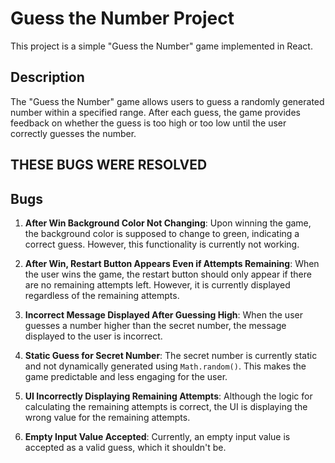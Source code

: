 # Guess the Number Project

This project is a simple "Guess the Number" game implemented in React.

## Description

The "Guess the Number" game allows users to guess a randomly generated number within a specified range. After each guess, the game provides feedback on whether the guess is too high or too low until the user correctly guesses the number.

## THESE BUGS WERE RESOLVED

## Bugs

1. **After Win Background Color Not Changing**: Upon winning the game, the background color is supposed to change to green, indicating a correct guess. However, this functionality is currently not working.

2. **After Win, Restart Button Appears Even if Attempts Remaining**: When the user wins the game, the restart button should only appear if there are no remaining attempts left. However, it is currently displayed regardless of the remaining attempts.

3. **Incorrect Message Displayed After Guessing High**: When the user guesses a number higher than the secret number, the message displayed to the user is incorrect.

4. **Static Guess for Secret Number**: The secret number is currently static and not dynamically generated using `Math.random()`. This makes the game predictable and less engaging for the user.

5. **UI Incorrectly Displaying Remaining Attempts**: Although the logic for calculating the remaining attempts is correct, the UI is displaying the wrong value for the remaining attempts.

6. **Empty Input Value Accepted**: Currently, an empty input value is accepted as a valid guess, which it shouldn't be.

